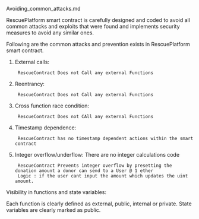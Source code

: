 Avoiding_common_attacks.md

RescuePlatform smart contract is carefully designed and coded to avoid all common attacks and exploits that were found and implements security measures to avoid any similar ones. 

<!-- Security within RescuePlatform is built at 2 levels.  -->

Following are the common attacks and prevention exists in RescuePlatform smart contract.

1) External calls:

        RescueContract Does not Call any external Functions

2) Reentrancy: 

        RescueContract Does not Call any external Functions

3) Cross function race condition: 

        RescueContract Does not CAll any external Functions 

4) Timestamp dependence: 
        
        RescueContract has no timestamp dependent actions within the smart contract

5) Integer overflow/underflow: There are no integer calculations code 

        RescueContract Prevents integer overflow by presetting the donation amount a donor can send to a User @ 1 ether
        Logic : if the user cant input the amount which updates the uint amount. 


Visibility in functions and state variables:


Each function is clearly defined as external, public, internal or private. State variables are clearly marked as public. 


